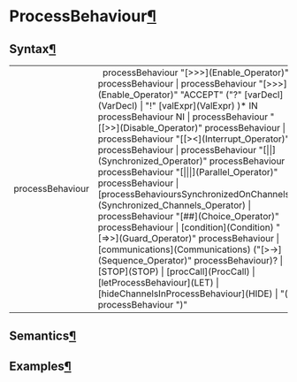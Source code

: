 <a name="ProcessBehaviour"></a>

# ProcessBehaviour[¶](#ProcessBehaviour)

<a name="Syntax"></a>

## Syntax[¶](#Syntax)

<table>

<tbody>

<tr>

<td>processBehaviour  
</td>

<td>  processBehaviour "[>>>](Enable_Operator)" processBehaviour  
| processBehaviour "[>>>](Enable_Operator)" "ACCEPT" ("?" [varDecl](VarDecl) | "!" [valExpr](ValExpr) )* IN processBehaviour NI  
| processBehaviour "[[>>](Disable_Operator)" processBehaviour  
| processBehaviour "[[><](Interrupt_Operator)" processBehaviour  
| processBehaviour "[||](Synchronized_Operator)" processBehaviour  
| processBehaviour "[|||](Parallel_Operator)" processBehaviour  
| [processBehavioursSynchronizedOnChannels](Synchronized_Channels_Operator)  
| processBehaviour "[##](Choice_Operator)" processBehaviour  
| [condition](Condition) "[=>>](Guard_Operator)" processBehaviour  
| [communications](Communications) ("[>->](Sequence_Operator)" processBehaviour)?  
| [STOP](STOP)  
| [procCall](ProcCall)  
| [letProcessBehaviour](LET)  
| [hideChannelsInProcessBehaviour](HIDE)  
| "(" processBehaviour ")"  
</td>

</tr>

</tbody>

</table>

<a name="Semantics"></a>

## Semantics[¶](#Semantics)

<a name="Examples"></a>

## Examples[¶](#Examples)
